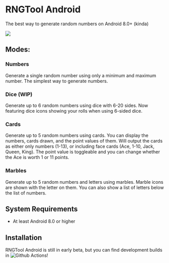 # RNGTool Android
The best way to generate random numbers on Android 8.0+ (kinda)

![](https://github.com/NCX-Programming/RNGTool-Android/workflows/Android%20CI/badge.svg?branch=main)

## Modes:
### Numbers
Generate a single random number using only a minimum and maximum number. The simplest way to generate numbers.
### Dice (WIP)
Generate up to 6 random numbers using dice with 6-20 sides. Now featuring dice icons showing your rolls when using 6-sided dice.
### Cards
Generate up to 5 random numbers using cards. You can display the numbers, cards drawn, and the point values of them. Will output the cards as either only numbers (1-13), or including face cards (Ace, 1-10, Jack, Queen, King). The point value is toggleable and you can change whether the Ace is worth 1 or 11 points.
### Marbles
Generate up to 5 random numbers and letters using marbles. Marble icons are shown with the letter on them. You can also show a list of letters below the list of numbers.
## System Requirements
- At least Android 8.0 or higher
## Installation
RNGTool Android is still in early beta, but you can find development builds in ![Github Actions](https://github.com/DamiDoop/RNGTool-Android/actions/workflows/android.yml)!
